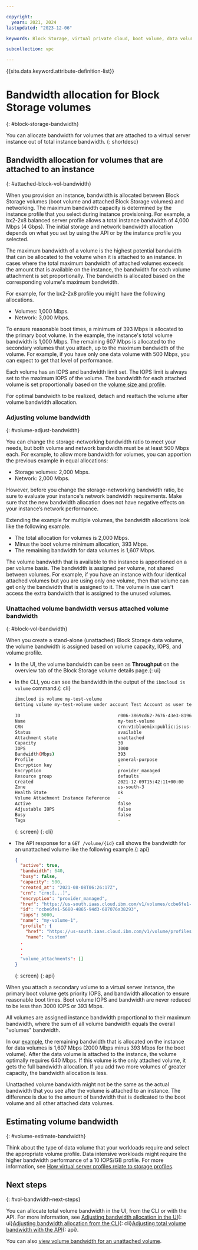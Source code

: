 ```yaml
---

copyright:
  years: 2021, 2024
lastupdated: "2023-12-06"

keywords: Block Storage, virtual private cloud, boot volume, data volume, volume, data storage, virtual server instance, instance, bandwidth

subcollection: vpc

---
```


{{site.data.keyword.attribute-definition-list}} 

# Bandwidth allocation for Block Storage volumes
{: #block-storage-bandwidth}

You can allocate bandwidth for volumes that are attached to a virtual server instance out of total instance bandwidth.
{: shortdesc}

## Bandwidth allocation for volumes that are attached to an instance
{: #attached-block-vol-bandwidth}

When you provision an instance, bandwidth is allocated between Block Storage volumes (boot volume and attached Block Storage volumes) and networking. The maximum bandwidth capacity is determined by the instance profile that you select during instance provisioning. For example, a bx2-2x8 balanced server profile allows a total instance bandwidth of 4,000 Mbps (4 Gbps). The initial storage and network bandwidth allocation depends on what you set by using the API or by the instance profile you selected. 

The maximum bandwidth of a volume is the highest potential bandwidth that can be allocated to the volume when it is attached to an instance. In cases where the total maximum bandwidth of attached volumes exceeds the amount that is available on the instance, the bandwidth for each volume attachment is set proportionally. The bandwidth is allocated based on the corresponding volume's maximum bandwidth.

For example, for the bx2-2x8 profile you might have the following allocations.

* Volumes: 1,000 Mbps.
* Network: 3,000 Mbps.

To ensure reasonable boot times, a minimum of 393 Mbps is allocated to the primary boot volume. In the example, the instance's total volume bandwidth is 1,000 Mbps. The remaining 607 Mbps is allocated to the secondary volumes that you attach, up to the maximum bandwidth of the volume. For example, if you have only one data volume with 500 Mbps, you can expect to get that level of performance.

Each volume has an IOPS and bandwidth limit set. The IOPS limit is always set to the maximum IOPS of the volume. The bandwidth for each attached volume is set proportionally based on the [volume size and profile](/docs/vpc?topic=vpc-block-storage-profiles). 

For optimal bandwidth to be realized, detach and reattach the volume after volume bandwidth allocation.

### Adjusting volume bandwidth
{: #volume-adjust-bandwidth}

You can change the storage-networking bandwidth ratio to meet your needs, but both volume and network bandwidth must be at least 500 Mbps each. For example, to allow more bandwidth for volumes, you can apportion the previous example in equal allocations:

* Storage volumes: 2,000 Mbps.
* Network: 2,000 Mbps.

However, before you change the storage-networking bandwidth ratio, be sure to evaluate your instance's network bandwidth requirements. Make sure that the new bandwidth allocation does not have negative effects on your instance’s network performance.

Extending the example for multiple volumes, the bandwidth allocations look like the following example.

* The total allocation for volumes is 2,000 Mbps.
* Minus the boot volume minimum allocation, 393 Mbps.
* The remaining bandwidth for data volumes is 1,607 Mbps.

The volume bandwidth that is available to the instance is apportioned on a per volume basis. The bandwidth is assigned per volume, not shared between volumes. For example, if you have an instance with four identical attached volumes but you are using only one volume, then that volume can get only the bandwidth that is assigned to it. The volume in use can't access the extra bandwidth that is assigned to the unused volumes.

### Unattached volume bandwidth versus attached volume bandwidth
{: #block-vol-bandwidth}

When you create a stand-alone (unattached) Block Storage data volume, the volume bandwidth is assigned based on volume capacity, IOPS, and volume profile.

* In the UI, the volume bandwidth can be seen as **Throughput** on the overview tab of the Block Storage volume details page.{: ui}

* In the CLI, you can see the bandwidth in the output of the `ibmcloud is volume` command.{: cli}

   ```sh
   ibmcloud is volume my-test-volume 
   Getting volume my-test-volume under account Test Account as user test.user@ibm.com...
                                          
   ID                                     r006-3869cd62-7676-43e3-8196-dad27b0c0f27
   Name                                   my-test-volume
   CRN                                    crn:v1:bluemix:public:is:us-south-3:a/a1234567::volume:r006-3869cd62-7676-43e3-8196-dad27b0c0f27
   Status                                 available
   Attachment state                       unattached   
   Capacity                               30
   IOPS                                   3000
   Bandwidth(Mbps)                        393
   Profile                                general-purpose
   Encryption key                         -
   Encryption                             provider_managed
   Resource group                         defaults
   Created                                2021-12-09T15:42:11+00:00
   Zone                                   us-south-3
   Health State                           ok
   Volume Attachment Instance Reference   -
   Active                                 false
   Adjustable IOPS                        false
   Busy                                   false
   Tags                                   -
   ```
   {: screen}
   {: cli}

* The API response for a `GET /volume/{id}` call shows the bandwidth for an unattached volume like the following example.{: api}

   ```json
   {
     "active": true,
     "bandwidth": 640,
     "busy": false,
     "capacity": 500,
     "created_at": "2021-08-08T06:26:17Z",
     "crn": "crn:[...]",
     "encryption": "provider_managed",
     "href": "https://us-south.iaas.cloud.ibm.com/v1/volumes/ccbe6fe1-5680-4865-94d3-687076a38293",
     "id": "ccbe6fe1-5680-4865-94d3-687076a38293",
     "iops": 5000,
     "name": "my-volume-1",
     "profile": {
       "href": "https://us-south.iaas.cloud.ibm.com/v1/volume/profiles/general-purpose",
       "name": "custom"
     .
     .
     .
     "volume_attachments": []
   } 
   ```
   {: screen}
   {: api}

When you attach a secondary volume to a virtual server instance, the primary boot volume gets priority IOPS, and bandwidth allocation to ensure reasonable boot times. Boot volume IOPS and bandwidth are never reduced to be less than 3000 IOPS or 393 Mbps.

All volumes are assigned instance bandwidth proportional to their maximum bandwidth, where the sum of all volume bandwidth equals the overall "volumes" bandwidth.

In our [example](#volume-adjust-bandwidth), the remaining bandwidth that is allocated on the instance for data volumes is 1,607 Mbps (2000 Mbps minus 393 Mbps for the boot volume). After the data volume is attached to the instance, the volume optimally requires 640 Mbps. If this volume is the only attached volume, it gets the full bandwidth allocation. If you add two more volumes of greater capacity, the bandwidth allocation is less.

Unattached volume bandwidth might not be the same as the actual bandwidth that you see after the volume is attached to an instance. The difference is due to the amount of bandwidth that is dedicated to the boot volume and all other attached data volumes.

## Estimating volume bandwidth
{: #volume-estimate-bandwidth}

Think about the type of data volume that your workloads require and select the appropriate volume profile. Data intensive workloads might require the higher bandwidth performance of a 10 IOPS/GB profile. For more information, see [How virtual server profiles relate to storage profiles](/docs/vpc?topic=vpc-block-storage-profiles&interface=ui#vsi-profiles-relate-to-storage).

## Next steps
{: #vol-bandwidth-next-steps}

You can allocate total volume bandwidth in the UI, from the CLI or with the API. For more information, see [Adjusting bandwidth allocation in the UI](/docs/vpc?topic=vpc-managing-virtual-server-instances&interface=ui#adjusting-bandwidth-allocation-ui){: ui}[Adjusting bandwidth allocation from the CLI](/docs/vpc?topic=vpc-managing-virtual-server-instances&interface=cli#adjusting-bandwidth-allocation-cli){: cli}[Adjusting total volume bandwidth with the API](/docs/vpc?topic=vpc-managing-virtual-server-instances&interface=api#adjusting-bandwidth-allocation-api){: api}.

You can also [view volume bandwidth for an unattached volume](/docs/vpc?topic=vpc-viewing-block-storage).
